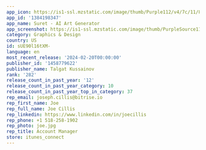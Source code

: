 ```yaml
---
app_icon: https://is1-ssl.mzstatic.com/image/thumb/Purple112/v4/7c/11/87/7c11879c-a52f-43c2-e9b4-47e73e35aaff/AppIcon-0-0-1x_U007epad-0-0-P3-85-220.png/1024x1024bb.png
app_id: '1384198347'
app_name: Suret - AI Art Generator
app_screenshot: https://is1-ssl.mzstatic.com/image/thumb/PurpleSource116/v4/0a/43/ea/0a43ea79-7e54-2005-455d-2a2fcb446874/53ef534d-2eeb-4147-91dd-ee215b0f7711_1.jpg/1242x2688bb.png
category: Graphics & Design
country: US
id: sUE90l16tXM-
language: en
most_recent_release: '2024-02-20T00:00:00'
publisher_id: '1458779622'
publisher_name: Talgat Kussainov
rank: '282'
release_count_in_past_year: '12'
release_count_in_past_year_category: 10
release_count_in_past_year_top_in_category: 37
rep_email: joseph.cillis@bitrise.io
rep_first_name: Joe
rep_full_name: Joe Cillis
rep_linkedin: https://www.linkedin.com/in/joecillis
rep_phone: +1 518-258-1902
rep_photo: joe.jpg
rep_title: Account Manager
store: itunes_connect
---
```

